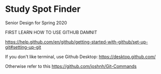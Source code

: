 <H1>Study Spot Finder</H1>

<p> 
Senior Design for Spring 2020 
  
FIRST LEARN HOW TO USE GITHUB DAMNIT 

https://help.github.com/en/github/getting-started-with-github/set-up-git#setting-up-git 

If you don't like terminal, use Github Desktop: 
https://desktop.github.com/

Otherwise refer to this
https://github.com/joshnh/Git-Commands

</p>
